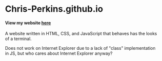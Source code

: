 # Chris-Perkins.github.io
#### View my website [here](http://www.ChrisPerkins.me)

A website written in HTML, CSS, and JavaScript that behaves has the looks of a terminal.

Does not work on Internet Explorer due to a lack of "class" implementation in JS, but who cares about Internet Explorer anyway?
